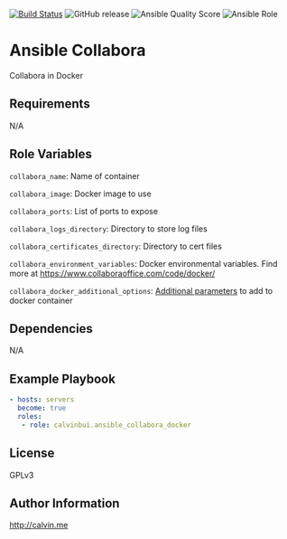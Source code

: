 [![Build Status](https://travis-ci.com/calvinbui/ansible-collabora-docker.svg?branch=master)](https://travis-ci.com/calvinbui/ansible-collabora-docker)
![GitHub release](https://img.shields.io/github/release/calvinbui/ansible-collabora-docker.svg)
![Ansible Quality Score](https://img.shields.io/ansible/quality/42298.svg)
![Ansible Role](https://img.shields.io/ansible/role/d/42298.svg)

# Ansible Collabora

Collabora in Docker

##  Requirements

N/A

## Role Variables

`collabora_name`: Name of container

`collabora_image`: Docker image to use

`collabora_ports`: List of ports to expose

`collabora_logs_directory`: Directory to store log files

`collabora_certificates_directory`: Directory to cert files

`collabora_environment_variables`: Docker environmental variables. Find more at https://www.collaboraoffice.com/code/docker/

`collabora_docker_additional_options`: [Additional parameters](https://docs.ansible.com/ansible/latest/modules/docker_container_module.html) to add to docker container

## Dependencies

N/A

## Example Playbook

```yaml
- hosts: servers
  become: true
  roles:
   - role: calvinbui.ansible_collabora_docker
```

## License

GPLv3

## Author Information

http://calvin.me
